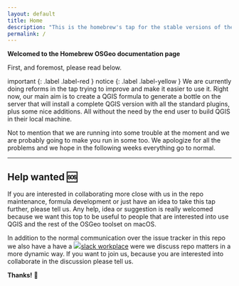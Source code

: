 ```yaml
---
layout: default
title: Home
description: "This is the homebrew's tap for the stable versions of the OSGeo geospatial toolset."
permalink: /
---
```


<p class="fs-7 text-center"><b>Welcomed to the Homebrew OSGeo documentation page</b></p>

First, and foremost, please read below. 

important {: .label .label-red } notice {: .label .label-yellow } We are currently doing reforms in the tap trying to improve and make it easier to use it. Right now, our main aim is to create a QGIS formula to generate a bottle on the server that will install a complete QGIS version with all the standard plugins, plus some nice additions. All without the need by the end user to build QGIS  in their local machine. 

Not to mention that we are running into some trouble at the moment and we are probably going to make you run in some too. We apologize for all the problems and we hope in the following weeks everything go to normal. 

------

## Help wanted :sos:

If you are interested in collaborating more close with us in the repo maintenance, formula development or just have an idea to take this tap further, please tell us. Any help, idea or suggestion is really welcomed because we want this top to be useful to people that are interested into use QGIS and the rest of the OSGeo toolset on macOS. 

In addition to the normal communication over the issue tracker in this repo we also have a have a [![](/assets/images/slack-icon-24px.png)slack workplace](https://homebrew-osgeo4mac.slack.com/) were we discuss repo matters in a more dynamic way. If you want to join us, because you are interested into collaborate in the discussion please tell us. 

**Thanks!** 🙏
